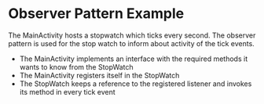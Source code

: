Observer Pattern Example
========================

The MainActivity hosts a stopwatch which ticks every second. The observer pattern is used for the stop watch to inform about activity of the tick events.
- The MainActivity implements an interface with the required methods it wants to know from the StopWatch
- The MainActivity registers itself in the StopWatch
- The StopWatch keeps a reference to the registered listener and invokes its method in every tick event
